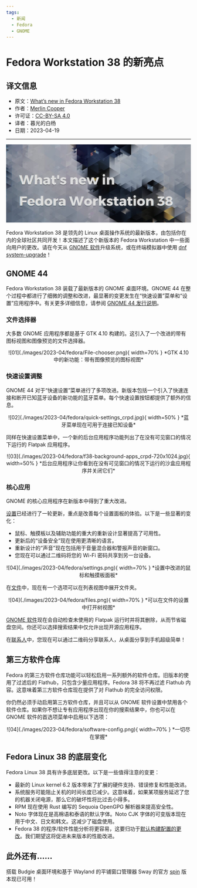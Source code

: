 ```yaml
---
tags:
  - 新闻
  - Fedora
  - GNOME
---
```


# Fedora Workstation 38 的新亮点

## 译文信息

- 原文：[What’s new in Fedora Workstation 38](https://fedoramagazine.org/whats-new-fedora-38-workstation/)
- 作者：[Merlin Cooper](https://fedoramagazine.org/author/mxanthropocene/)
- 许可证：[CC-BY-SA 4.0](http://creativecommons.org/licenses/by-sa/4.0/)
- 译者：暮光的白杨
- 日期：2023-04-19

----

![](./images/2023-04/fedora/larger_text_dark-1024x433.jpg)

Fedora Workstation 38 是领先的 Linux 桌面操作系统的最新版本，由包括你在内的全球社区共同开发！本文描述了这个新版本的 Fedora Workstation 中一些面向用户的更改。请在今天从 [GNOME 软件]升级系统，或在终端模拟器中使用 [dnf system-upgrade][dnf-up]！

[dnf-up]: https://docs.fedoraproject.org/en-US/quick-docs/dnf-system-upgrade/

## GNOME 44

Fedora Workstation 38 装载了最新版本的 GNOME 桌面环境。GNOME 44 在整个过程中都进行了细微的调整和改进，最显著的变更发生在“快速设置”菜单和“设置”应用程序中。有关更多详细信息，请参阅 [GNOME 44 发行说明]。

[GNOME 44 发行说明]: https://release.gnome.org/44/

### 文件选择器

大多数 GNOME 应用程序都是基于 GTK 4.10 构建的。这引入了一个改进的带有图标视图和图像预览的文件选择器。

<center>
![01](./images/2023-04/fedora/File-chooser.png){ width=70% }  
*GTK 4.10 中的新功能：带有图像预览的图标视图*
</center>

### 快速设置调整

GNOME 44 对于“快速设置”菜单进行了多项改进。新版本包括一个引入了快速连接和断开已知蓝牙设备的新功能的蓝牙菜单。每个快速设置按钮都提供了额外的信息。

<center>
![02](./images/2023-04/fedora/quick-settings_crpd.jpg){ width=50% }  
*蓝牙菜单现在可用于连接已知设备*
</center>

同样在快速设置菜单中，一个新的后台应用程序功能列出了在没有可见窗口的情况下运行的 Flatpak 应用程序。

<center>
![03](./images/2023-04/fedora/f38-background-apps_crpd-720x1024.jpg){ width=50% }  
*后台应用程序让你看到在没有可见窗口的情况下运行的沙盒应用程序并关闭它们*
</center>

### 核心应用

GNOME 的核心应用程序在新版本中得到了重大改进。

[设置]已经进行了一轮更新，重点是改善每个设置面板的体验。以下是一些显著的变化：

[设置]: https://apps.gnome.org/zh-CN/app/org.gnome.Settings/

- 鼠标、触摸板以及辅助功能的重大的重新设计显著提高了可用性。
- 更新后的“设备安全”现在使用更清晰的语言。
- 重新设计的“声音”现在包括用于音量混合器和警报声音的新窗口。
- 您现在可以通过二维码将您的 Wi-Fi 密码共享到另一台设备。

<center>
![04](./images/2023-04/fedora/settings.png){ width=70% }  
*设置中改进的鼠标和触摸板面板*
</center>

在[文件]中，现在有一个选项可以在列表视图中展开文件夹。

[文件]: https://apps.gnome.org/zh-CN/app/org.gnome.Nautilus/

<center>
![04](./images/2023-04/fedora/files.png){ width=70% }  
*可以在文件的设置中打开树视图*
</center>

[GNOME 软件]现在会自动检查未使用的 Flatpak 运行时并将其删除，从而节省磁盘空间。你还可以选择搜索结果中仅允许出现开源应用程序。

在[联系人]中，您现在可以通过二维码分享联系人，从桌面分享到手机超级简单！

[联系人]: https://apps.gnome.org/zh-CN/app/org.gnome.Contacts/
[GNOME 软件]: https://apps.gnome.org/zh-CN/app/org.gnome.Software/

## 第三方软件仓库

Fedora 的第三方软件仓库功能可以轻松启用一系列额外的软件仓库。旧版本的使用了过滤后的 Flathub，只包含少量应用程序。Fedora 38 将不再过滤 Flathub 内容。这意味着第三方软件仓库现在提供了对 Flathub 的完全访问权限。

你仍然必须手动启用第三方软件仓库，并且可以从 GNOME 软件设置中禁用各个软件仓库。如果你不想让专有应用程序出现在你的搜索结果中，你也可以在 GNOME 软件的首选项菜单中启用以下选项：

<center>
![04](./images/2023-04/fedora/software-config.png){ width=70% }  
*一切尽在掌握*
</center>

## Fedora Linux 38 的底层变化

Fedora Linux 38 具有许多底层更改。以下是一些值得注意的变更：

- 最新的 Linux kernel 6.2 版本带来了扩展的硬件支持、错误修复和性能改进。
- 系统服务可能阻止关机的时间长度已减少。这意味着，如果某项服务延迟了您的机器关闭电源，那么它的破坏性将比过去小得多。
- RPM 现在使用 Rust 编写的 Sequoia OpenGPG 解析器来提高安全性。
- Noto 字体现在是高棉语和泰语的默认字体。Noto CJK 字体的可变版本现在用于中文、日文和韩文。这减少了磁盘使用。
- Fedora 38 的程序/软件性能分析将更容易，这要归功于[默认构建配置的更改][change]。我们期望这将促进未来版本的性能改进。

[change]: https://fedoraproject.org/wiki/Changes/fno-omit-frame-pointer

## 此外还有……

搭载 Budgie 桌面环境和基于 Wayland 的平铺窗口管理器 Sway 的官方 [spin] 版本现已可用！

[spin]: https://spins.fedoraproject.org/